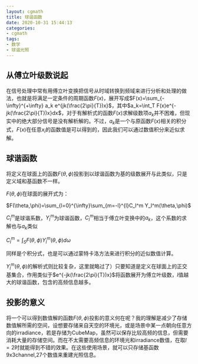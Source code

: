 ```yaml
---
layout: cgmath
title: 球谐函数
date: 2020-10-31 15:44:13
categories: 
- cgmath
tags: 
- 数学
- 球谐光照
---
```

## 从傅立叶级数说起
在信号处理中常有用傅立叶变换把信号从时域转换到频域来进行分析和处理的做法，也就是将满足一定条件的周期函数$F(x)$，展开写成$F(x)=\sum_{-\infty}^{+\infty} a_k e^{jk(\frac{2\pi}{T})x}$，其中$a_k=\int_T F(x)e^{-jk(\frac{2\pi}{T})x}dx$，对于有解析式的函数$F(x)$求解级数项$a_k$并不困难，但现实中的绝大部分信号是没有解析解的。不过，$a_k$是一个与原函数$F(x)$相关的积分式，$F(x)$在任意$x_i$的函数值是可以得到的，因此我们可以通过数值积分来近似求解。

## 球谐函数

将定义在球面上的函数$F(\theta,\phi)$投影到以球谐函数为基的级数展开与此类似，只是定义域和基函数不一样。

$F(\theta,\phi)$在球面的展开式为：

$F(\theta,\phi)=\sum_{l=0}^{\infty}\sum_{m=-l}^{l}C_l^m Y_l^m(\theta,\phi)$

$C_l^m$是球谐系数，$Y_l^m$为球谐函数，$C_l^m$相当于傅立叶变换中的$a_k$，这个系数的求解也与$a_k$类似

$C_l^m=\int_S F(\theta,\phi)Y_l^m(\theta,\phi)d\omega$

同样是个积分式，也是可以通过蒙特卡洛方法来进行积分的近似数值计算。

$Y_l^m(\theta,\phi)$的解析式则比较复杂，这里就略过了）只要知道是定义在球面上的正交基集合，作用类似于$e^{-jk(\frac{2\pi}{T})x}$将函数展开为傅立叶级数，$l$值越大的球谐函数，包含的高频信息越多。


## 投影的意义
将一个可以得到数值解的函数$F(\theta,\phi)$投影的意义何在呢？我的理解是减少了存储数值解所需的空间，设想要存储来自天空的环境光，或是场景中某一点朝向任意方向的irradiance，若是存储为CubeMap，虽然可以保存比较高频的信息，但需要消耗大量的存储空间。而在不太需要高频信息的环境光和irradiance数值，在取$l=2$时就能得到不错的效果。在这些使用场景，就可以只存储基函数9x3channel,27个数值来重建光照信息。